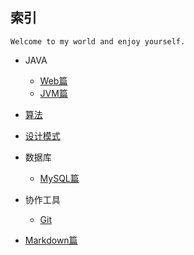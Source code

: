 


## 索引

    Welcome to my world and enjoy yourself.


*   JAVA

    *   [Web篇](./Java/web/Index)
    *   [JVM篇](./Java/jvm/Index)

*   [算法](./Arithmetic/Index)

*   [设计模式](./DesignPattern/Index)

*   数据库

    *   [MySQL篇](./MySQL/Index)

*   协作工具
    
    *   [Git](./Git/Index)

*   [Markdown篇](./Markdown/Index)